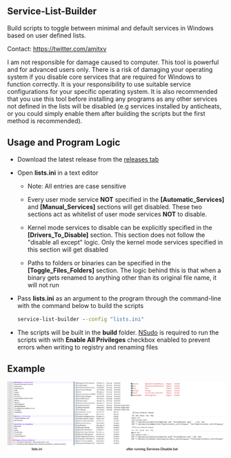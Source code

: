 ## Service-List-Builder

Build scripts to toggle between minimal and default services in Windows based on user defined lists.

Contact: https://twitter.com/amitxv

I am not responsible for damage caused to computer. This tool is powerful and for advanced users only. There is a risk of damaging your operating system if you disable core services that are required for Windows to function correctly. It is your responsibility to use suitable service configurations for your specific operating system. It is also recommended that you use this tool before installing any programs as any other services not defined in the lists will be disabled (e.g services installed by anticheats, or you could simply enable them after building the scripts but the first method is recommended).

## Usage and Program Logic

- Download the latest release from the [releases tab](https://github.com/amitxv/Service-List-Builder/releases)

- Open **lists.ini** in a text editor

    - Note: All entries are case sensitive

    - Every user mode service **NOT** specified in the **[Automatic_Services]** and **[Manual_Services]** sections will get disabled. These two sections act as whitelist of user mode services **NOT** to disable.

    - Kernel mode services to disable can be explicitly specified in the **[Drivers_To_Disable]** section. This section does not follow the "disable all except" logic. Only the kernel mode services specified in this section will get disabled

    - Paths to folders or binaries can be specified in the **[Toggle_Files_Folders]** section. The logic behind this is that when a binary gets renamed to anything other than its original file name, it will not run

- Pass **lists.ini** as an argument to the program through the command-line with the command below to build the scripts

  ```bat
  service-list-builder --config "lists.ini"
  ```

- The scripts will be built in the **build** folder. [NSudo](https://github.com/M2Team/NSudo) is required to run the scripts with with **Enable All Privileges** checkbox enabled to prevent errors when writing to registry and renaming files

## Example

<img src="./img/lists.png" width="1000"> 